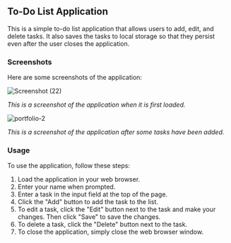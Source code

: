 ## To-Do List Application

This is a simple to-do list application that allows users to add, edit, and delete tasks. It also saves the tasks to local storage so that they persist even after the user closes the application.

### Screenshots

Here are some screenshots of the application:

![Screenshot (22)](https://user-images.githubusercontent.com/104237973/221332672-2c13a82e-e1d8-495a-a231-c766a5461030.png)



_This is a screenshot of the application when it is first loaded._

![portfolio-2](https://user-images.githubusercontent.com/104237973/221332104-cf8f4efc-690f-4729-aa05-3996c408a717.png)


_This is a screenshot of the application after some tasks have been added._

### Usage

To use the application, follow these steps:

1. Load the application in your web browser.
2. Enter your name when prompted.
3. Enter a task in the input field at the top of the page.
4. Click the "Add" button to add the task to the list.
5. To edit a task, click the "Edit" button next to the task and make your changes. Then click "Save" to save the changes.
6. To delete a task, click the "Delete" button next to the task.
7. To close the application, simply close the web browser window.
